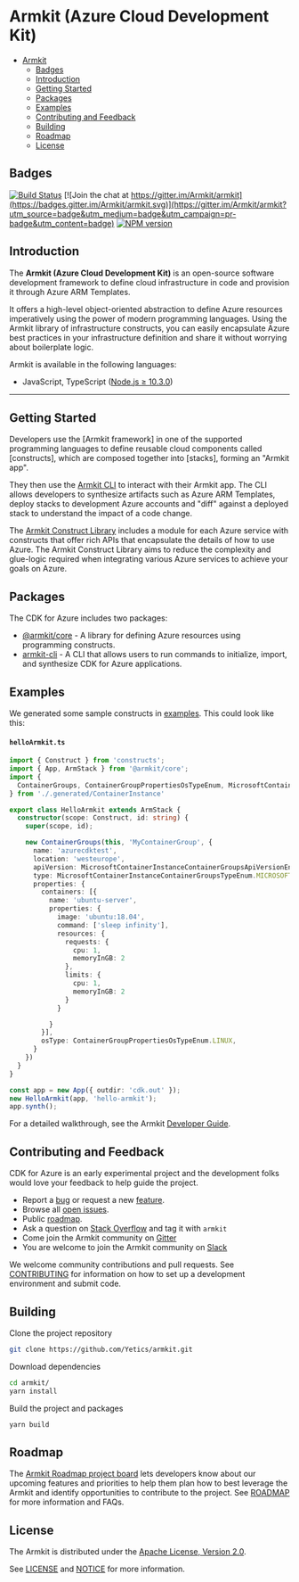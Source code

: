 
# Armkit (Azure Cloud Development Kit)

- [Armkit](#)
  - [Badges](#badges)
  - [Introduction](#introduction)
  - [Getting Started](#getting-started)
  - [Packages](#packages)
  - [Examples](#examples)
  - [Contributing and Feedback](#contributing-and-feedback)
  - [Building](#building)
  - [Roadmap](#roadmap)
  - [License](#license)

## Badges
[![Build Status](https://dev.azure.com/aheumaier/armkit/_apis/build/status/Yetics.armkit?branchName=master)](https://dev.azure.com/aheumaier/armkit/_build/latest?definitionId=10&branchName=master)
[![Join the chat at https://gitter.im/Armkit/armkit](https://badges.gitter.im/Armkit/armkit.svg)](https://gitter.im/Armkit/armkit?utm_source=badge&utm_medium=badge&utm_campaign=pr-badge&utm_content=badge)
[![NPM version](https://badge.fury.io/js/armkit.svg)](https://badge.fury.io/js/armkit)

## Introduction

The **Armkit (Azure Cloud Development Kit)** is an open-source software development
framework to define cloud infrastructure in code and provision it through Azure ARM Templates.

It offers a high-level object-oriented abstraction to define Azure resources imperatively using
the power of modern programming languages. Using the Armkit library of
infrastructure constructs, you can easily encapsulate Azure best practices in your
infrastructure definition and share it without worrying about boilerplate logic.

Armkit is available in the following languages:

* JavaScript, TypeScript ([Node.js ≥ 10.3.0](https://nodejs.org/download/release/latest-v10.x/))

-------

## Getting Started

Developers use the [Armkit framework] in one of the supported programming languages to define reusable cloud components called [constructs], which are composed together into [stacks], forming an "Armkit app".

They then use the [Armkit CLI](#) to interact with their Armkit app. The CLI allows developers to synthesize artifacts such as Azure ARM Templates, deploy stacks to development Azure accounts and "diff"
against a deployed stack to understand the impact of a code change.

The [Armkit Construct Library](#) includes a module for each Azure service with constructs that offer rich APIs that encapsulate the details of how to use Azure. The Armkit Construct Library aims to reduce the complexity and glue-logic required when integrating various Azure services to achieve your goals on Azure.

## Packages

The CDK for Azure includes two packages:

* [@armkit/core](https://github.com/Yetics/armkit/tree/development/packages/%40armkit/core) - A library for defining Azure resources using programming constructs.
* [armkit-cli](https://github.com/Yetics/armkit/tree/development/packages/armkit-cli) - A CLI that allows users to run commands to initialize, import, and synthesize CDK for Azure applications.


## Examples

We generated some sample constructs in [examples](./examples/README.md). This   could look like this:

#### **`helloArmkit.ts`**

```ts 
import { Construct } from 'constructs';
import { App, ArmStack } from '@armkit/core';
import {
  ContainerGroups, ContainerGroupPropertiesOsTypeEnum, MicrosoftContainerInstanceContainerGroupsTypeEnum, MicrosoftContainerInstanceContainerGroupsApiVersionEnum
} from './.generated/ContainerInstance'

export class HelloArmkit extends ArmStack {
  constructor(scope: Construct, id: string) {
    super(scope, id);

    new ContainerGroups(this, 'MyContainerGroup', {
      name: 'azurecdktest',
      location: 'westeurope',
      apiVersion: MicrosoftContainerInstanceContainerGroupsApiVersionEnum['2019_12_01'],
      type: MicrosoftContainerInstanceContainerGroupsTypeEnum.MICROSOFT_CONTAINER_INSTANCE_CONTAINER_GROUPS,
      properties: {
        containers: [{
          name: 'ubuntu-server',
          properties: {
            image: 'ubuntu:18.04',
            command: ['sleep infinity'],
            resources: {
              requests: {
                cpu: 1,
                memoryInGB: 2
              },
              limits: {
                cpu: 1,
                memoryInGB: 2
              }
            }

          }
        }],
        osType: ContainerGroupPropertiesOsTypeEnum.LINUX,
      }
    })
  }
}

const app = new App({ outdir: 'cdk.out' });
new HelloArmkit(app, 'hello-armkit');
app.synth();
```

For a detailed walkthrough, see the Armkit [Developer Guide](./CONTRIBUTING.md).

## Contributing and Feedback

CDK for Azure is an early experimental project and the development folks would love your feedback to help guide the project.

* Report a [bug](https://github.com/yetics/armkit/issues/new?assignees=&labels=bug&template=bug-report.md&title=) or request a new [feature](https://github.com/yetics/armkit/issues/new?assignees=&labels=enhancement&template=feature-request.md&title=).
* Browse all [open issues](https://github.com/yetics/armkit/issues).
* Public [roadmap](https://github.com/yetics/armkit/projects/1).
* Ask a question on [Stack Overflow](https://stackoverflow.com/questions/tagged/armkit) and tag it with `armkit`
* Come join the Armkit community on [Gitter](https://gitter.im/Armkit/armkit)
* You are welcome to join the Armkit community on [Slack](cdk-dev.slack.com)


We welcome community contributions and pull requests. See [CONTRIBUTING](./CONTRIBUTING.md) for information on how to set up a development environment and submit code.

## Building

Clone the project repository

```bash
git clone https://github.com/Yetics/armkit.git
```

Download dependencies

```bash
cd armkit/
yarn install
```

Build the project and packages

```bash
yarn build
```

## Roadmap

The [Armkit Roadmap project board] lets developers know about our upcoming features and priorities to help them plan how to best leverage the Armkit and identify opportunities to contribute to the project. See [ROADMAP] for more information and FAQs.

[Armkit Roadmap project board]: https://github.com/Armkit/armkit/projects/1
[Roadmap]: https://github.com/Armkit/armkit/ROADMAP.md

## License

The Armkit is distributed under the [Apache License, Version 2.0](https://www.apache.org/licenses/LICENSE-2.0).

See [LICENSE](./LICENSE) and [NOTICE](./NOTICE) for more information.
